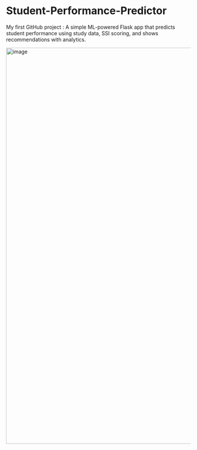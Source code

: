 # Student-Performance-Predictor
My first GitHub project : A simple ML-powered Flask app that predicts student performance using study data, SSI scoring, and shows recommendations with analytics.

<img width="1920" height="1080" alt="image" src="https://github.com/user-attachments/assets/383d19cd-b88e-44a7-a16e-07b267d73eb1" />
